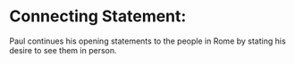 # Connecting Statement:

Paul continues his opening statements to the people in Rome by stating his desire to see them in person.